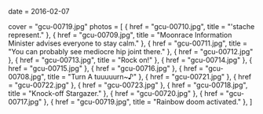 
date = 2016-02-07


cover = "gcu-00719.jpg"
photos = [
{ href = "gcu-00710.jpg", title = "'stache represent." },
{ href = "gcu-00709.jpg", title = "Moonrace Information Minister advises everyone to stay calm." },
{ href = "gcu-00711.jpg", title = "You can probably see mediocre hip joint there." },
{ href = "gcu-00712.jpg" },
{ href = "gcu-00713.jpg", title = "Rock on!" },
{ href = "gcu-00714.jpg" },
{ href = "gcu-00715.jpg" },
{ href = "gcu-00716.jpg" },
{ href = "gcu-00708.jpg", title = "Turn A tuuuuurn~♪" },
{ href = "gcu-00721.jpg" },
{ href = "gcu-00722.jpg" },
{ href = "gcu-00723.jpg" },
{ href = "gcu-00718.jpg", title = "Knock-off Stargazer." },
{ href = "gcu-00720.jpg" },
{ href = "gcu-00717.jpg" },
{ href = "gcu-00719.jpg", title = "Rainbow doom activated." },
]
